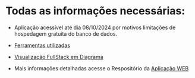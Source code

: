 <h1>Todas as informações necessárias:</h1>

- Aplicação acessível até dia 08/10/2024 por motivos limitações de hospedagem gratuita do banco de dados.

- <a href="https://github.com/Romeusorionaet/OrthoAI-API/blob/main/package.json" target="_blank">Ferramentas utilizadas</a>

- <a href="https://www.tldraw.com/ro/SUhtpHyuApO3d-bQTIDWV?d=v1103.-781.2113.2091.page" target="_blank">Visualização FullStack em Diagrama</a>

- Mais informações  detalhadas acesse o Respositório da <a href="https://github.com/Romeusorionaet/OrthoAI-API" target="_blank">Aplicação WEB</a>